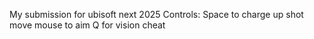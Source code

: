 My submission for ubisoft next 2025
Controls:
Space to charge up shot
move mouse to aim
Q for vision cheat
